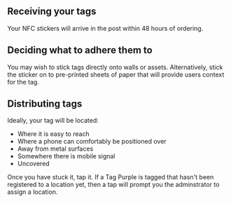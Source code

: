 ## Receiving your tags

Your NFC stickers will arrive in the post within 48 hours of ordering.

## Deciding what to adhere them to
You may wish to stick tags directly onto walls or assets. Alternatively, stick the sticker on to pre-printed sheets of paper that will provide users context for the tag.

## Distributing tags
Ideally, your tag will be located:
- Where it is easy to reach
- Where a phone can comfortably be positioned over
- Away from metal surfaces
- Somewhere there is mobile signal
- Uncovered

Once you have stuck it, tap it.
If a Tag Purple is tagged that hasn't been registered to a location yet, then a tap will prompt you the adminstrator to assign a location.
<!--stackedit_data:
eyJoaXN0b3J5IjpbLTkyMTU2NzkzMywtNDQzNzQ0MDYwXX0=
-->